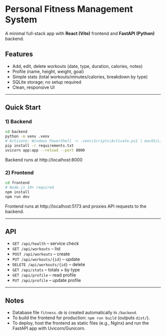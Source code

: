  # Personal Fitness Management System

A minimal full-stack app with **React (Vite)** frontend and **FastAPI (Python)** backend.

## Features
- Add, edit, delete workouts (date, type, duration, calories, notes)
- Profile (name, height, weight, goal)
- Simple stats (total workouts/minutes/calories, breakdown by type)
- SQLite storage; no setup required
- Clean, responsive UI

---

## Quick Start

### 1) Backend
```bash
cd backend
python -m venv .venv
# Activate: Windows PowerShell -> .venv\Scripts\Activate.ps1 | macOS/Linux -> source .venv/bin/activate
pip install -r requirements.txt
uvicorn app:app --reload --port 8000
```
Backend runs at http://localhost:8000

### 2) Frontend
```bash
cd frontend
# Node.js 18+ required
npm install
npm run dev
```
Frontend runs at http://localhost:5173 and proxies API requests to the backend.

---

## API
- `GET /api/health` – service check
- `GET /api/workouts` – list
- `POST /api/workouts` – create
- `PUT /api/workouts/{id}` – update
- `DELETE /api/workouts/{id}` – delete
- `GET /api/stats` – totals + by type
- `GET /api/profile` – read profile
- `PUT /api/profile` – update profile

---

## Notes
- Database file `fitness.db` is created automatically in `/backend`.
- To build the frontend for production: `npm run build` (outputs `dist/`).
- To deploy, host the frontend as static files (e.g., Nginx) and run the FastAPI app with Uvicorn/Gunicorn.
